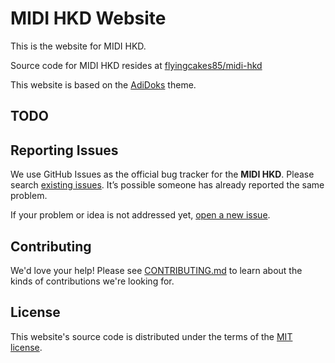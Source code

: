 # MIDI HKD Website

This is the website for MIDI HKD.

Source code for MIDI HKD resides at [flyingcakes85/midi-hkd](https://github.com/flyingcakes85/midi-hkd)

This website is based on the [AdiDoks](https://github.com/aaranxu/adidoks) theme.

## TODO

## Reporting Issues

We use GitHub Issues as the official bug tracker for the **MIDI HKD**. Please
search [existing issues](https://github.com/flyingcakes85/midi-hkd-website/issues). It’s
possible someone has already reported the same problem.

If your problem or idea is not addressed yet, [open a new issue](https://github.com/flyingcakes85/midi-hkd-website/issues/new).

## Contributing

We'd love your help! Please see [CONTRIBUTING.md](./CONTRIBUTING.md) to learn
about the kinds of contributions we're looking for.

## License

This website's source code is distributed under the terms of the
[MIT license](https://github.com/flyingcakes85/midi-hkd-website/blob/main/LICENSE).
